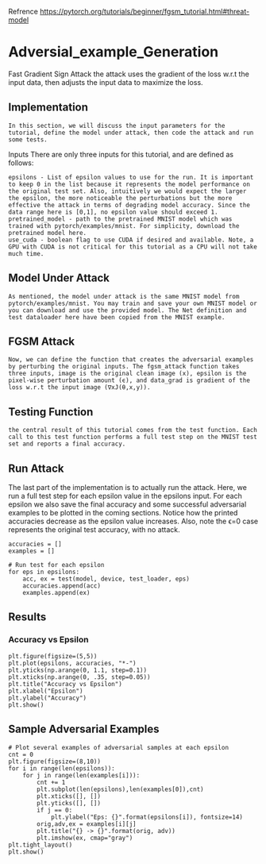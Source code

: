 Refrence https://pytorch.org/tutorials/beginner/fgsm_tutorial.html#threat-model
# Adversial_example_Generation
Fast Gradient Sign Attack
    the attack uses the gradient of the loss w.r.t the input data, then adjusts the input data to maximize the loss.
    
## Implementation    
    In this section, we will discuss the input parameters for the tutorial, define the model under attack, then code the attack and run some tests.    
Inputs
    There are only three inputs for this tutorial, and are defined as follows:

    epsilons - List of epsilon values to use for the run. It is important to keep 0 in the list because it represents the model performance on the original test set. Also, intuitively we would expect the larger the epsilon, the more noticeable the perturbations but the more effective the attack in terms of degrading model accuracy. Since the data range here is [0,1], no epsilon value should exceed 1.
    pretrained_model - path to the pretrained MNIST model which was trained with pytorch/examples/mnist. For simplicity, download the pretrained model here.
    use_cuda - boolean flag to use CUDA if desired and available. Note, a GPU with CUDA is not critical for this tutorial as a CPU will not take much time.
## Model Under Attack
    As mentioned, the model under attack is the same MNIST model from pytorch/examples/mnist. You may train and save your own MNIST model or you can download and use the provided model. The Net definition and test dataloader here have been copied from the MNIST example.
## FGSM Attack
    Now, we can define the function that creates the adversarial examples by perturbing the original inputs. The fgsm_attack function takes three inputs, image is the original clean image (x), epsilon is the pixel-wise perturbation amount (ϵ), and data_grad is gradient of the loss w.r.t the input image (∇xJ(θ,x,y)).
## Testing Function    
    the central result of this tutorial comes from the test function. Each call to this test function performs a full test step on the MNIST test set and reports a final accuracy.
    
    
## Run Attack

  The last part of the implementation is to actually run the attack. Here, we run a full test step for each epsilon value in the epsilons input. For each epsilon we also save the final accuracy and some successful adversarial examples to be plotted in the coming sections. Notice how the printed accuracies decrease as the epsilon value increases. Also, note the ϵ=0 case represents the original test accuracy, with no attack.

    accuracies = []
    examples = []

    # Run test for each epsilon
    for eps in epsilons:
        acc, ex = test(model, device, test_loader, eps)
        accuracies.append(acc)
        examples.append(ex)
        
## Results
### Accuracy vs Epsilon
    plt.figure(figsize=(5,5))
    plt.plot(epsilons, accuracies, "*-")
    plt.yticks(np.arange(0, 1.1, step=0.1))
    plt.xticks(np.arange(0, .35, step=0.05))
    plt.title("Accuracy vs Epsilon")
    plt.xlabel("Epsilon")
    plt.ylabel("Accuracy")
    plt.show()
    
    
    
## Sample Adversarial Examples
    # Plot several examples of adversarial samples at each epsilon
    cnt = 0
    plt.figure(figsize=(8,10))
    for i in range(len(epsilons)):
        for j in range(len(examples[i])):
            cnt += 1
            plt.subplot(len(epsilons),len(examples[0]),cnt)
            plt.xticks([], [])
            plt.yticks([], [])
            if j == 0:
                plt.ylabel("Eps: {}".format(epsilons[i]), fontsize=14)
            orig,adv,ex = examples[i][j]
            plt.title("{} -> {}".format(orig, adv))
            plt.imshow(ex, cmap="gray")
    plt.tight_layout()
    plt.show()

